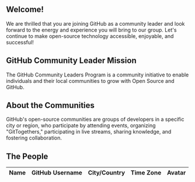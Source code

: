 ## Welcome!

We are thrilled that you are joining GitHub as a community leader and look forward to the energy and experience you will bring to our group. Let's continue to make open-source technology accessible, enjoyable, and successful!

## GitHub Community Leader Mission

The GitHub Community Leaders Program is a community initiative to enable individuals and their local communities to grow with Open Source and GitHub.

## About the Communities
GitHub's open-source communities are groups of developers in a specific city or region, who participate by attending events, organizing "GitTogethers," participating in live streams, sharing knowledge, and fostering collaboration.

## The People

| Name | GitHub Username | City/Country | Time Zone | Avatar |
|---|---|---|---|---| 

